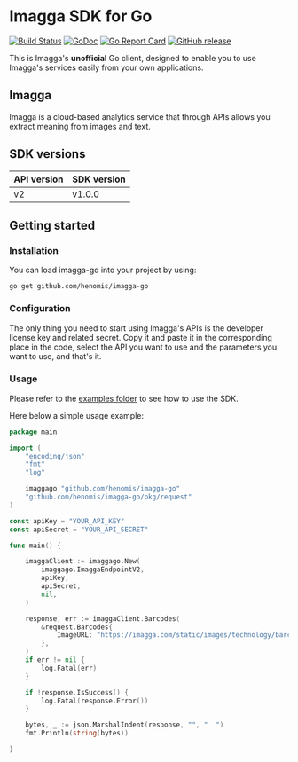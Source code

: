 # Imagga SDK for Go


[![Build Status](https://github.com/henomis/imagga-go/actions/workflows/test.yml/badge.svg?branch=main)](https://github.com/henomis/imagga-go/actions/workflows/test.yml?query=branch%3Amain) [![GoDoc](https://godoc.org/github.com/henomis/imagga-go?status.svg)](https://godoc.org/github.com/henomis/imagga-go) [![Go Report Card](https://goreportcard.com/badge/github.com/henomis/imagga-go)](https://goreportcard.com/report/github.com/henomis/imagga-go) [![GitHub release](https://img.shields.io/github/release/henomis/imagga-go.svg)](https://github.com/henomis/imagga-go/releases)

This is Imagga's **unofficial** Go client, designed to enable you to use Imagga's services easily from your own applications.

## Imagga

Imagga is a cloud-based analytics service that through APIs allows you extract meaning from images and text.

## SDK versions

API version | SDK version
--- | ---
v2 | v1.0.0


## Getting started

### Installation

You can load imagga-go into your project by using:
```
go get github.com/henomis/imagga-go
```


### Configuration

The only thing you need to start using Imagga's APIs is the developer license key and related secret. Copy it and paste it in the corresponding place in the code, select the API you want to use and the parameters you want to use, and that's it.


### Usage

Please refer to the [examples folder](examples/cmd/) to see how to use the SDK.

Here below a simple usage example:

```go
package main

import (
	"encoding/json"
	"fmt"
	"log"

	imaggago "github.com/henomis/imagga-go"
	"github.com/henomis/imagga-go/pkg/request"
)

const apiKey = "YOUR_API_KEY"
const apiSecret = "YOUR_API_SECRET"

func main() {

	imaggaClient := imaggago.New(
		imaggago.ImaggaEndpointV2,
		apiKey,
		apiSecret,
		nil,
	)

	response, err := imaggaClient.Barcodes(
		&request.Barcodes{
			ImageURL: "https://imagga.com/static/images/technology/barcode.png",
		},
	)
	if err != nil {
		log.Fatal(err)
	}

	if !response.IsSuccess() {
		log.Fatal(response.Error())
	}

	bytes, _ := json.MarshalIndent(response, "", "  ")
	fmt.Println(string(bytes))

}
```
